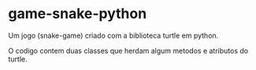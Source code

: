 # game-snake-python

Um jogo (snake-game) criado com a biblioteca turtle em python.

O codigo contem duas classes que herdam algum metodos e atributos do turtle.

